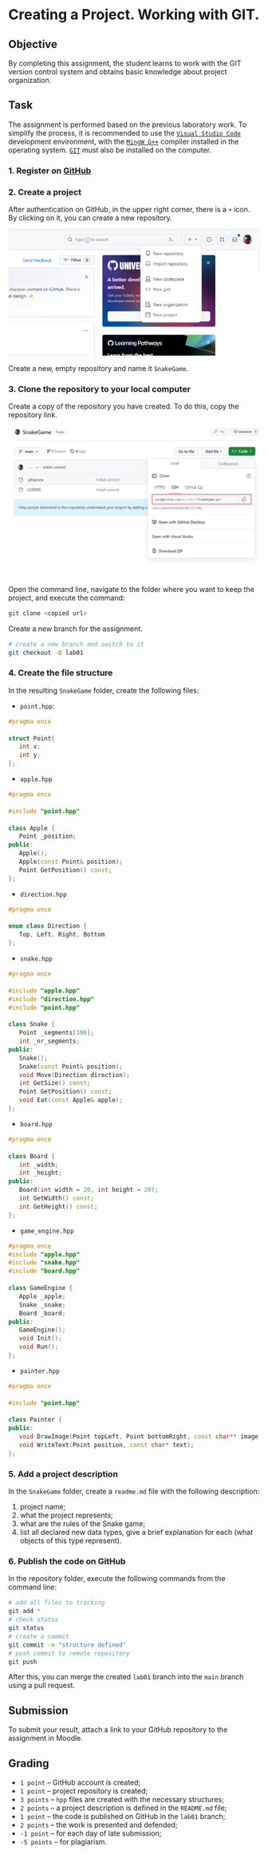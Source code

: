 # Creating a Project. Working with GIT.

## Objective

By completing this assignment, the student learns to work with the GIT version control system and obtains basic knowledge about project organization.

## Task

The assignment is performed based on the previous laboratory work. To simplify the process, it is recommended to use the [`Visual Studio Code`](https://code.visualstudio.com/Download) development environment, with the [`MingW G++`](https://msys2.org) compiler installed in the operating system. [`GIT`](https://git-scm.com/downloads) must also be installed on the computer.

### 1. Register on [GitHub](https://github.com/)

### 2. Create a project

After authentication on GitHub, in the upper right corner, there is a `+` icon. By clicking on it, you can create a new repository.

![new repo](./images/image01.png)

Create a new, empty repository and name it `SnakeGame`.

### 3. Clone the repository to your local computer

Create a copy of the repository you have created. To do this, copy the repository link.

![repo ref](./images/image02.png)

Open the command line, navigate to the folder where you want to keep the project, and execute the command:

```bash
git clone <copied url>
```

Create a new branch for the assignment.

```bash
# create a new branch and switch to it
git checkout -B lab01
```

### 4. Create the file structure

In the resulting `SnakeGame` folder, create the following files:

- `point.hpp`:

```cpp
#pragma once

struct Point{
   int x;
   int y;
};
```

- `apple.hpp`

```cpp
#pragma once

#include "point.hpp"

class Apple {
   Point _position;
public:
   Apple();
   Apple(const Point& position);
   Point GetPosition() const;
};
```

- `direction.hpp`

```cpp
#pragma once

enum class Direction {
   Top, Left, Right, Bottom
};
```

- `snake.hpp`
  
```cpp
#pragma once

#include "apple.hpp"
#include "direction.hpp"
#include "point.hpp"

class Snake {
   Point _segments[100];
   int _nr_segments;
public:
   Snake();
   Snake(const Point& position);
   void Move(Direction direction);
   int GetSize() const;
   Point GetPosition() const;
   void Eat(const Apple& apple);
};
```

- `board.hpp`

```cpp
#pragma once

class Board {
   int _width;
   int _height;
public:
   Board(int width = 20, int height = 20);
   int GetWidth() const;
   int GetHeight() const;
};
```

- `game_engine.hpp`

```cpp
#pragma once
#include "apple.hpp"
#include "snake.hpp"
#include "board.hpp"

class GameEngine {
   Apple _apple;
   Snake _snake;
   Board _board;
public:
   GameEngine();
   void Init();
   void Run();
};
```

- `painter.hpp`

```cpp
#pragma once

#include "point.hpp"

class Painter {
public:
   void DrawImage(Point topLeft, Point bottomRight, const char** image);
   void WriteText(Point position, const char* text);
};
```

### 5. Add a project description

In the `SnakeGame` folder, create a `readme.md` file with the following description:

1. project name;
2. what the project represents;
3. what are the rules of the Snake game;
4. list all declared new data types, give a brief explanation for each (what objects of this type represent).

### 6. Publish the code on GitHub

In the repository folder, execute the following commands from the command line:

```bash
# add all files to tracking
git add *
# check status
git status
# create a commit
git commit -m "structure defined"
# push commit to remote repository
git push
```

After this, you can merge the created `lab01` branch into the `main` branch using a pull request.

## Submission

To submit your result, attach a link to your GitHub repository to the assignment in Moodle.

## Grading

- `1 point` – GitHub account is created;
- `1 point` – project repository is created;
- `3 points` – `hpp` files are created with the necessary structures;
- `2 points` – a project description is defined in the `README.md` file;
- `1 point` – the code is published on GitHub in the `lab01` branch;
- `2 points` – the work is presented and defended;
- `-1 point` – for each day of late submission;
- `-5 points` – for plagiarism.
